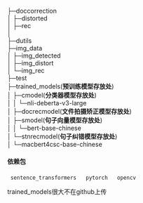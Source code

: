 ├─doccorrection  
│  ├─distorted  
│  ├─rec  
│   
├─dutils  
├─img_data  
│  ├─img_detected  
│  ├─img_distort  
│  └─img_rec  
├─test  
├─trained_models(**预训练模型存放处**)  
│  ├─cmodel(**分类器模型存放处**)  
│  │  └─nli-deberta-v3-large  
│  ├─docrecmodel(**文件拍摄矫正模型存放处**)  
│  ├─smodel(**句子向量模型存放处**)  
│  │  └─bert-base-chinese  
│  └─stnrecmodel(**句子纠错模型存放处**)  
│      └─macbert4csc-base-chinese  


#### 依赖包

​```
sentence_transformers  
pytorch  
opencv  
​```

trained_models很大不在github上传

